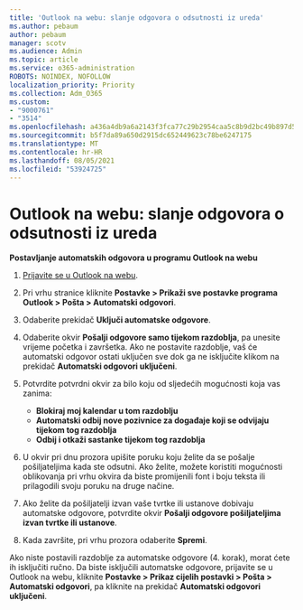 ```yaml
---
title: 'Outlook na webu: slanje odgovora o odsutnosti iz ureda'
ms.author: pebaum
author: pebaum
manager: scotv
ms.audience: Admin
ms.topic: article
ms.service: o365-administration
ROBOTS: NOINDEX, NOFOLLOW
localization_priority: Priority
ms.collection: Adm_O365
ms.custom:
- "9000761"
- "3514"
ms.openlocfilehash: a436a4db9a6a2143f3fca77c29b2954caa5c8b9d2bc49b897d533104fc7ddde4
ms.sourcegitcommit: b5f7da89a650d2915dc652449623c78be6247175
ms.translationtype: MT
ms.contentlocale: hr-HR
ms.lasthandoff: 08/05/2021
ms.locfileid: "53924725"
---
```

# <a name="outlook-on-the-web-send-out-of-office-replies"></a>Outlook na webu: slanje odgovora o odsutnosti iz ureda

**Postavljanje automatskih odgovora u programu Outlook na webu**

1. [Prijavite se u Outlook na webu](https://support.office.com/article/how-to-sign-in-to-outlook-on-the-web-763fab4d-0138-4814-b450-37fc286bcb79).

2. Pri vrhu stranice kliknite **Postavke > Prikaži sve postavke programa Outlook > Pošta > Automatski odgovori**.

3. Odaberite prekidač **Uključi automatske odgovore**.

4. Odaberite okvir **Pošalji odgovore samo tijekom razdoblja**, pa unesite vrijeme početka i završetka. Ako ne postavite razdoblje, vaš će automatski odgovor ostati uključen sve dok ga ne isključite klikom na prekidač **Automatski odgovori uključeni**.

5. Potvrdite potvrdni okvir za bilo koju od sljedećih mogućnosti koja vas zanima:
    - **Blokiraj moj kalendar u tom razdoblju**
    - **Automatski odbij nove pozivnice za događaje koji se odvijaju tijekom tog razdoblja**
    - **Odbij i otkaži sastanke tijekom tog razdoblja**

6. U okvir pri dnu prozora upišite poruku koju želite da se pošalje pošiljateljima kada ste odsutni. Ako želite, možete koristiti mogućnosti oblikovanja pri vrhu okvira da biste promijenili font i boju teksta ili prilagodili svoju poruku na druge načine.

7. Ako želite da pošiljatelji izvan vaše tvrtke ili ustanove dobivaju automatske odgovore, potvrdite okvir **Pošalji odgovore pošiljateljima izvan tvrtke ili ustanove**.

8. Kada završite, pri vrhu prozora odaberite **Spremi**.

Ako niste postavili razdoblje za automatske odgovore (4. korak), morat ćete ih isključiti ručno. Da biste isključili automatske odgovore, prijavite se u Outlook na webu, kliknite **Postavke > Prikaz cijelih postavki > Pošta > Automatski odgovori**, pa kliknite na prekidač **Automatski odgovori uključeni**.
